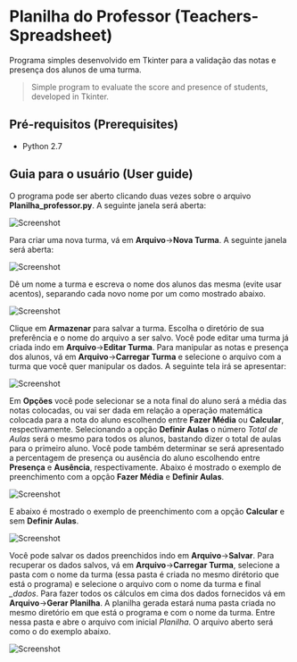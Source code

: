 # Planilha do Professor (Teachers-Spreadsheet)
Programa simples desenvolvido em Tkinter para a validação das notas e presença dos alunos de uma turma.

>Simple program to evaluate the score and presence of students, developed in Tkinter.

## Pré-requisitos (Prerequisites)

- Python 2.7

## Guia para o usuário (User guide)

O programa pode ser aberto clicando duas vezes sobre o arquivo **Planilha_professor.py**. A seguinte janela será aberta:

![Screenshot](imagens/tela_principal.PNG)

Para criar uma nova turma, vá em **Arquivo**->**Nova Turma**. A seguinte janela será aberta:

![Screenshot](imagens/nova_turma.PNG)

Dê um nome a turma e escreva o nome dos alunos das mesma (evite usar acentos), separando cada novo nome por um *<ENTER>* como mostrado abaixo.

![Screenshot](imagens/preencher_nova_turma.PNG)

Clique em **Armazenar** para salvar a turma. Escolha o diretório de sua preferência e o nome do arquivo a ser salvo. Você pode editar uma turma já criada indo em **Arquivo**->**Editar Turma**. Para manipular as notas e presença dos alunos, vá em **Arquivo**->**Carregar Turma** e selecione o arquivo com a turma que você quer manipular os dados. A seguinte tela irá se apresentar:

![Screenshot](imagens/carregar_turma.PNG)

Em **Opções** você pode selecionar se a nota final do aluno será a média das notas colocadas, ou vai ser dada em relação a operação matemática colocada para a nota do aluno escolhendo entre **Fazer Média** ou **Calcular**, respectivamente. Selecionando a opção **Definir Aulas** o número *Total de Aulas* será o mesmo para todos os alunos, bastando dizer o total de aulas para o primeiro aluno. Você pode também determinar se será apresentado a percentagem de presença ou ausência do aluno escolhendo entre **Presença** e **Ausência**, respectivamente. Abaixo é mostrado o exemplo de preenchimento com a opção **Fazer Média** e **Definir Aulas**.

![Screenshot](imagens/preencher_carregar_turma_1.PNG)

E abaixo é mostrado o exemplo de preenchimento com a opção **Calcular** e sem **Definir Aulas**.

![Screenshot](imagens/preencher_carregar_turma_2.PNG)

Você pode salvar os dados preenchidos indo em **Arquivo**->**Salvar**. Para recuperar os dados salvos, vá em **Arquivo**->**Carregar Turma**, selecione a pasta com o nome da turma (essa pasta é criada no mesmo dirétorio que está o programa) e selecione o arquivo com o nome da turma e final *_dados*. Para fazer todos os cálculos em cima dos dados fornecidos vá em **Arquivo**->**Gerar Planilha**. A planilha gerada estará numa pasta criada no mesmo diretório em que está o programa e com o nome da turma. Entre nessa pasta e abre o arquivo com inicial *Planilha*. O arquivo aberto será como o do exemplo abaixo.

![Screenshot](imagens/planilha.PNG)

